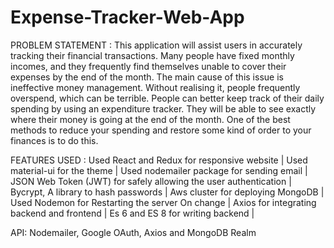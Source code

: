 # Expense-Tracker-Web-App


PROBLEM STATEMENT :
This application will assist users in accurately tracking their financial transactions. Many people have fixed monthly incomes, and they frequently find themselves unable to cover their expenses by the end of the month.
The main cause of this issue is ineffective money management. Without realising it, people frequently overspend, which can be terrible. 
People can better keep track of their daily spending by using an expenditure tracker. 
They will be able to see exactly where their money is going at the end of the month. One of the best methods to reduce your spending and restore some kind of order to your finances is to do this.


FEATURES USED :
Used React and Redux for responsive website |
Used material-ui for the theme |
Used nodemailer package for sending email |
JSON Web Token (JWT) for safely allowing the user authentication |
Bycrypt, A library to hash passwords |
Aws cluster for deploying MongoDB |
Used Nodemon for Restarting the server On change |
Axios for integrating backend and frontend |
Es 6 and ES 8 for writing backend |

API: Nodemailer, Google OAuth, Axios and MongoDB Realm




